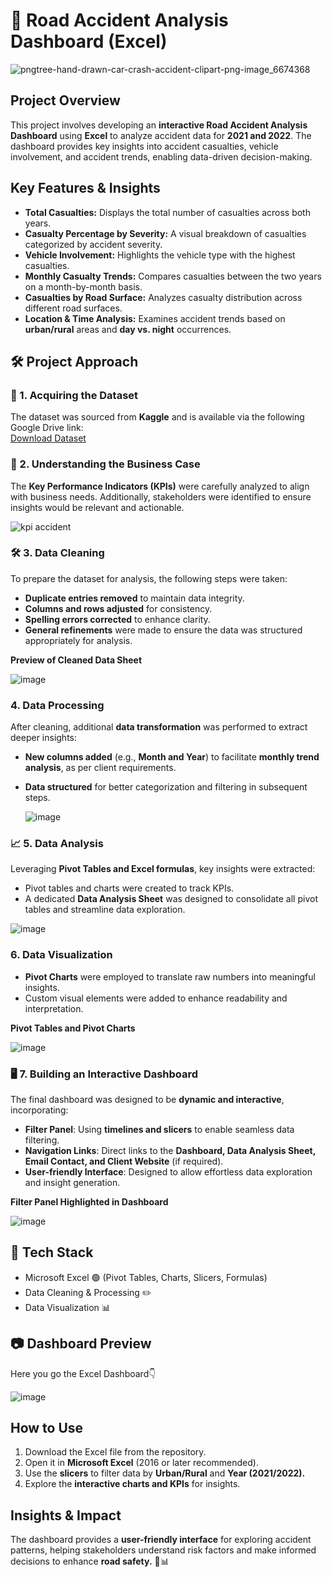 # 🚦 Road Accident Analysis Dashboard (Excel)

![pngtree-hand-drawn-car-crash-accident-clipart-png-image_6674368](https://github.com/user-attachments/assets/58ed69ae-d3e7-4e55-8d57-30a77fe78814)

##  Project Overview  
This project involves developing an **interactive Road Accident Analysis Dashboard** using **Excel** to analyze accident data for **2021 and 2022**. The dashboard provides key insights into accident casualties, vehicle involvement, and accident trends, enabling data-driven decision-making.

##  Key Features & Insights  
-  **Total Casualties:** Displays the total number of casualties across both years.
-  **Casualty Percentage by Severity:** A visual breakdown of casualties categorized by accident severity.
-  **Vehicle Involvement:** Highlights the vehicle type with the highest casualties.
-  **Monthly Casualty Trends:** Compares casualties between the two years on a month-by-month basis.
-  **Casualties by Road Surface:** Analyzes casualty distribution across different road surfaces.
-  **Location & Time Analysis:** Examines accident trends based on **urban/rural** areas and **day vs. night** occurrences.

## 🛠️ Project Approach  
### 📂 1. Acquiring the Dataset  
The dataset was sourced from **Kaggle** and is available via the following Google Drive link:  
[Download Dataset](https://drive.google.com/file/d/1R_uaoZL18nRbqC_MULVne90h3SdRbAyn/view)

### 📌 2. Understanding the Business Case  
The **Key Performance Indicators (KPIs)** were carefully analyzed to align with business needs. Additionally, stakeholders were identified to ensure insights would be relevant and actionable.

![kpi accident](https://github.com/user-attachments/assets/e263495c-6901-4796-bc7b-f03a00fc49e1)


### 🛠️ 3. Data Cleaning  
To prepare the dataset for analysis, the following steps were taken:
- **Duplicate entries removed** to maintain data integrity.
- **Columns and rows adjusted** for consistency.
- **Spelling errors corrected** to enhance clarity.
- **General refinements** were made to ensure the data was structured appropriately for analysis.

**Preview of Cleaned Data Sheet** 

![image](https://github.com/user-attachments/assets/b97c7689-4729-4a77-9898-351630dc4b77)


###  4. Data Processing  
After cleaning, additional **data transformation** was performed to extract deeper insights:
- **New columns added** (e.g., **Month and Year**) to facilitate **monthly trend analysis**, as per client requirements.
- **Data structured** for better categorization and filtering in subsequent steps.

  ![image](https://github.com/user-attachments/assets/eeecd38d-ef32-4e7c-8f88-1c61f4cc7ec4)


### 📈 5. Data Analysis  
Leveraging **Pivot Tables and Excel formulas**, key insights were extracted:
- Pivot tables and charts were created to track KPIs.
- A dedicated **Data Analysis Sheet** was designed to consolidate all pivot tables and streamline data exploration.

![image](https://github.com/user-attachments/assets/aa98a243-1a28-461e-a7fd-076faf08dbb4)

###  6. Data Visualization  
- **Pivot Charts** were employed to translate raw numbers into meaningful insights.
- Custom visual elements were added to enhance readability and interpretation.

**Pivot Tables and Pivot Charts**

![image](https://github.com/user-attachments/assets/5c6e6cd5-3738-43b5-9590-189d7c9579a9)


### 🖥️ 7. Building an Interactive Dashboard  
The final dashboard was designed to be **dynamic and interactive**, incorporating:
- **Filter Panel**: Using **timelines and slicers** to enable seamless data filtering.
- **Navigation Links**: Direct links to the **Dashboard, Data Analysis Sheet, Email Contact, and Client Website** (if required).
- **User-friendly Interface**: Designed to allow effortless data exploration and insight generation.

**Filter Panel Highlighted in Dashboard** 

![image](https://github.com/user-attachments/assets/beb99500-25ff-47ce-8355-ea32c40b9ac7)


## 📌 Tech Stack  
- Microsoft Excel 🟢 (Pivot Tables, Charts, Slicers, Formulas)
- Data Cleaning & Processing ✏️
- Data Visualization 📊

## 📷 Dashboard Preview  

Here you go the Excel Dashboard👇

![image](https://github.com/user-attachments/assets/8e21273a-651d-43e8-ac80-4f21b16a819a)


##  How to Use  
1. Download the Excel file from the repository.
2. Open it in **Microsoft Excel** (2016 or later recommended).
3. Use the **slicers** to filter data by **Urban/Rural** and **Year (2021/2022).**
4. Explore the **interactive charts and KPIs** for insights.

##  Insights & Impact  
The dashboard provides a **user-friendly interface** for exploring accident patterns, helping stakeholders understand risk factors and make informed decisions to enhance **road safety.** 🚦📊
